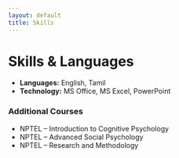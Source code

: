 ```yaml
---
layout: default
title: Skills
---
```


# Skills & Languages  

- **Languages:** English, Tamil  
- **Technology:** MS Office, MS Excel, PowerPoint  

### Additional Courses
- NPTEL – Introduction to Cognitive Psychology  
- NPTEL – Advanced Social Psychology  
- NPTEL – Research and Methodology  
